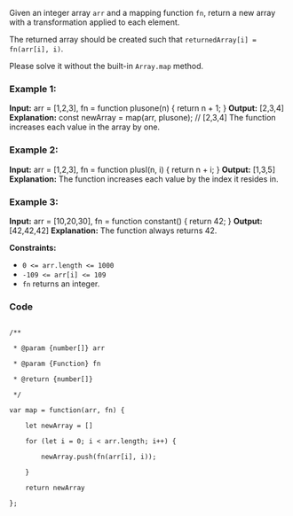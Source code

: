 Given an integer array `arr` and a mapping function `fn`, return a new array with a transformation applied to each element.

The returned array should be created such that `returnedArray[i] = fn(arr[i], i)`.

Please solve it without the built-in `Array.map` method.

### **Example 1:**

**Input:** arr = [1,2,3], fn = function plusone(n) { return n + 1; }
**Output:** [2,3,4]
**Explanation:**
const newArray = map(arr, plusone); // [2,3,4]
The function increases each value in the array by one. 

### **Example 2:**

**Input:** arr = [1,2,3], fn = function plusI(n, i) { return n + i; }
**Output:** [1,3,5]
**Explanation:** The function increases each value by the index it resides in.

### **Example 3:**

**Input:** arr = [10,20,30], fn = function constant() { return 42; }
**Output:** [42,42,42]
**Explanation:** The function always returns 42.

**Constraints:**

- `0 <= arr.length <= 1000`
- `-109 <= arr[i] <= 109`
- `fn` returns an integer.

### Code

```
 
/**

 * @param {number[]} arr

 * @param {Function} fn

 * @return {number[]}

 */

var map = function(arr, fn) {

    let newArray = []

    for (let i = 0; i < arr.length; i++) {

        newArray.push(fn(arr[i], i));

    }

    return newArray

};
```


